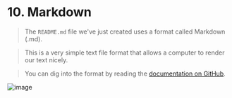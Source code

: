 # 10. Markdown

> The `README.md` file we've just created uses a format called Markdown (.md).

> This is a very simple text file format that allows a computer to render our text nicely.

> You can dig into the format by reading the [documentation on GitHub](https://docs.github.com/en/get-started/writing-on-github/getting-started-with-writing-and-formatting-on-github/about-writing-and-formatting-on-github).


![image](https://github.com/user-attachments/assets/0eeb3659-032f-4ac4-9f38-c9041d4cae35)
